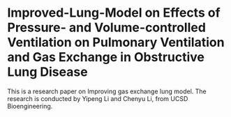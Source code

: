 # Improved-Lung-Model on Effects of Pressure- and Volume-controlled Ventilation on Pulmonary Ventilation and Gas Exchange in Obstructive Lung Disease
This is a research paper on Improving gas exchange lung model. The research is conducted by Yipeng Li and Chenyu Li, from UCSD Bioengineering.
